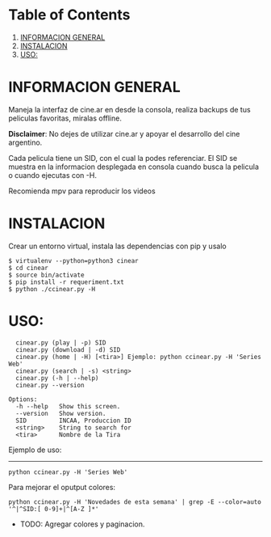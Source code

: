 
# Table of Contents

1.  [INFORMACION GENERAL](#orgda6cef6)
2.  [INSTALACION](#orgdef2834)
3.  [USO:](#org3c6715a)



<a id="orgda6cef6"></a>

# INFORMACION GENERAL

Maneja la interfaz de cine.ar en desde la consola,
realiza backups de tus peliculas favoritas, miralas offline.

**Disclaimer**: No dejes de utilizar cine.ar y apoyar
el desarrollo del cine argentino.

Cada pelicula tiene un SID, con el cual la podes referenciar.
El SID se muestra en la informacion desplegada en consola cuando 
busca la pelicula o cuando ejecutas con -H.

Recomienda mpv para reproducir los videos 


<a id="orgdef2834"></a>

# INSTALACION

Crear un entorno virtual, instala las dependencias con pip y usalo

    $ virtualenv --python=python3 cinear
    $ cd cinear
    $ source bin/activate
    $ pip install -r requeriment.txt
    $ python ./ccinear.py -H


<a id="org3c6715a"></a>

# USO:

      cinear.py (play | -p) SID
      cinear.py (download | -d) SID
      cinear.py (home | -H) [<tira>] Ejemplo: python ccinear.py -H 'Series Web'
      cinear.py (search | -s) <string>
      cinear.py (-h | --help)
      cinear.py --version
    
    Options:
      -h --help   Show this screen.
      --version   Show version.
      SID         INCAA, Produccion ID
      <string>    String to search for
      <tira>      Nombre de la Tira

Ejemplo de uso:

---

    python ccinear.py -H 'Series Web'

Para mejorar el oputput colores:

    python ccinear.py -H 'Novedades de esta semana' | grep -E --color=auto '^|^SID:[ 0-9]+|^[A-Z ]*'

-   TODO: Agregar colores y paginacion.

